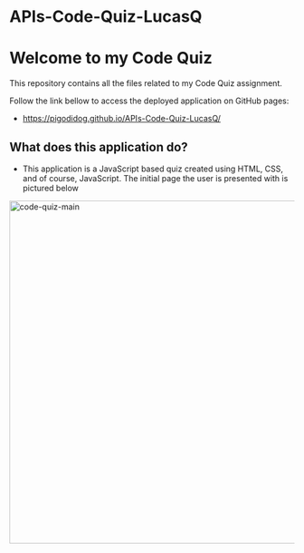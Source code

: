 # APIs-Code-Quiz-LucasQ

# Welcome to my Code Quiz

This repository contains all the files related to my Code Quiz assignment.

Follow the link bellow to access the deployed application on GitHub pages:
 - https://pigodidog.github.io/APIs-Code-Quiz-LucasQ/


## What does this application do?

- This application is a JavaScript based quiz created using HTML, CSS, and of course, JavaScript. The initial page the user is presented with is pictured below

<img width="605" alt="code-quiz-main" src="https://user-images.githubusercontent.com/60542798/113079924-92930880-919b-11eb-9e81-defc14c395bf.png">
